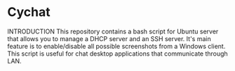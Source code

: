 # Cychat
INTRODUCTION
  This repository contains a bash script for Ubuntu server that allows you to manage a DHCP server and an SSH server. It's main feature is to enable/disable all possible screenshots from a Windows client. This script is useful for chat desktop applications that communicate through LAN.
